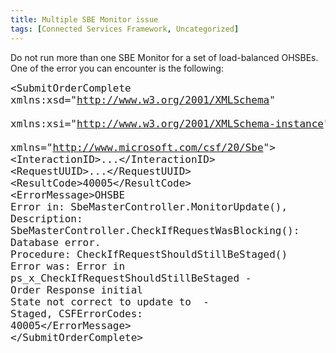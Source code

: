 ```yaml
---
title: Multiple SBE Monitor issue
tags: [Connected Services Framework, Uncategorized]
---
```

Do not run more than one SBE Monitor for a set of load-balanced OHSBEs. One of the error you can encounter is the following:<PRE><FONT size=4>&lt;SubmitOrderComplete xmlns:xsd="</FONT><A href="http://www.w3.org/2001/XMLSchema"><FONT size=4>http://www.w3.org/2001/XMLSchema</FONT></A><FONT size=4>" <BR>xmlns:xsi="</FONT><A href="http://www.w3.org/2001/XMLSchema-instance"><FONT size=4>http://www.w3.org/2001/XMLSchema-instance</FONT></A><FONT size=4>" <BR>xmlns="</FONT><A href="http://www.microsoft.com/csf/20/Sbe"><FONT size=4>http://www.microsoft.com/csf/20/Sbe</FONT></A><FONT size=4>"&gt;<BR>&lt;InteractionID&gt;...&lt;/InteractionID&gt;<BR>&lt;RequestUUID&gt;...&lt;/RequestUUID&gt;<BR>&lt;ResultCode&gt;40005&lt;/ResultCode&gt;<BR>&lt;ErrorMessage&gt;OHSBE Error in: SbeMasterController.MonitorUpdate(), <BR>Description: SbeMasterController.CheckIfRequestWasBlocking(): <BR>Database error. Procedure: CheckIfRequestShouldStillBeStaged() <BR>Error was: Error in ps_x_CheckIfRequestShouldStillBeStaged - <BR>Order Response initial State not correct to update to&nbsp; - <BR>Staged, CSFErrorCodes: 40005&lt;/ErrorMessage&gt;<BR>&lt;/SubmitOrderComplete&gt;</FONT><FONT size=4></PRE></FONT>
